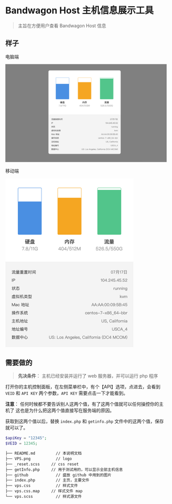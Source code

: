 # Bandwagon Host 主机信息展示工具

> 主旨在方便用户查看 Bandwagon Host 信息


## 样子

电脑端

<img src="https://github.com/KyleBing/bandwagon-panel/blob/master/github/bandwagon_panel_pc.png?raw=true" width="">

移动端

<img src="https://github.com/KyleBing/bandwagon-panel/blob/master/github/bandwagon_panel_phone.png?raw=true" width="400"> 

## 需要做的

> **先决条件**： 主机已经安装并运行了 web 服务器，并可以运行 php 程序

打开你的主机控制面板，在左侧菜单栏中，有个【API】选项，点进去，会看到
`VEID` 和 `API KEY`  两个参数，`API KEY` 需要点击一下才能看到。

**注意**： 任何时候都不要告诉别人这两个值，有了这两个值就可以任何操控你的主机了
这也是为什么把这两个值直接写在服务端的原因。

获取到这两个值以后，替换 `index.php` 和 `getinfo.php` 文件中的这两个值，保存就可以了。

```php
$apiKey = "12345";
$VEID = 12345;
```

```bash
├── README.md		  // 本说明文档
├── VPS.png			  // logo
├── _reset.scss		// css reset
├── getInfo.php		// 用于测试用的，可以显示全部主机信息
├── github			  // 盛放 github 中用到的图片
├── index.php		  // 主页，主要文件
├── vps.css			  // 样式文件
├── vps.css.map		// 样式文件 map
└── vps.scss		  // 样式源文件
```
